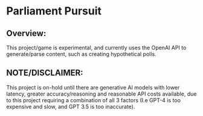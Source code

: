 # Parliament Pursuit

## Overview:
This project/game is experimental, and currently uses the OpenAI API to generate/parse content, such as creating hypothetical polls.

## NOTE/DISCLAIMER:  
This project is on-hold until there are generative AI models with lower latency, greater accuracy/reasoning and reasonable API costs available,
due to this project requiring a combination of all 3 factors (I.e GPT-4 is too expensive and slow, and GPT 3.5 is too inaccurate).
